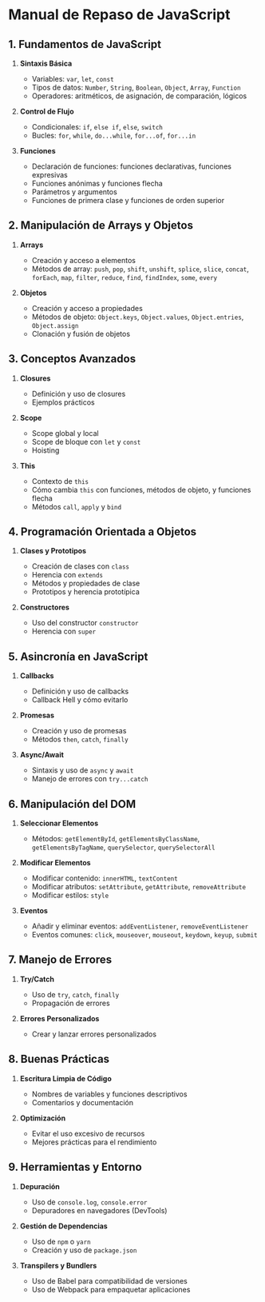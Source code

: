 
# Manual de Repaso de JavaScript

## 1. Fundamentos de JavaScript
1. **Sintaxis Básica**
   - Variables: `var`, `let`, `const`
   - Tipos de datos: `Number`, `String`, `Boolean`, `Object`, `Array`, `Function`
   - Operadores: aritméticos, de asignación, de comparación, lógicos

2. **Control de Flujo**
   - Condicionales: `if`, `else if`, `else`, `switch`
   - Bucles: `for`, `while`, `do...while`, `for...of`, `for...in`

3. **Funciones**
   - Declaración de funciones: funciones declarativas, funciones expresivas
   - Funciones anónimas y funciones flecha
   - Parámetros y argumentos
   - Funciones de primera clase y funciones de orden superior

## 2. Manipulación de Arrays y Objetos
1. **Arrays**
   - Creación y acceso a elementos
   - Métodos de array: `push`, `pop`, `shift`, `unshift`, `splice`, `slice`, `concat`, `forEach`, `map`, `filter`, `reduce`, `find`, `findIndex`, `some`, `every`

2. **Objetos**
   - Creación y acceso a propiedades
   - Métodos de objeto: `Object.keys`, `Object.values`, `Object.entries`, `Object.assign`
   - Clonación y fusión de objetos

## 3. Conceptos Avanzados
1. **Closures**
   - Definición y uso de closures
   - Ejemplos prácticos

2. **Scope**
   - Scope global y local
   - Scope de bloque con `let` y `const`
   - Hoisting

3. **This**
   - Contexto de `this`
   - Cómo cambia `this` con funciones, métodos de objeto, y funciones flecha
   - Métodos `call`, `apply` y `bind`

## 4. Programación Orientada a Objetos
1. **Clases y Prototipos**
   - Creación de clases con `class`
   - Herencia con `extends`
   - Métodos y propiedades de clase
   - Prototipos y herencia prototípica

2. **Constructores**
   - Uso del constructor `constructor`
   - Herencia con `super`

## 5. Asincronía en JavaScript
1. **Callbacks**
   - Definición y uso de callbacks
   - Callback Hell y cómo evitarlo

2. **Promesas**
   - Creación y uso de promesas
   - Métodos `then`, `catch`, `finally`

3. **Async/Await**
   - Sintaxis y uso de `async` y `await`
   - Manejo de errores con `try...catch`

## 6. Manipulación del DOM
1. **Seleccionar Elementos**
   - Métodos: `getElementById`, `getElementsByClassName`, `getElementsByTagName`, `querySelector`, `querySelectorAll`

2. **Modificar Elementos**
   - Modificar contenido: `innerHTML`, `textContent`
   - Modificar atributos: `setAttribute`, `getAttribute`, `removeAttribute`
   - Modificar estilos: `style`

3. **Eventos**
   - Añadir y eliminar eventos: `addEventListener`, `removeEventListener`
   - Eventos comunes: `click`, `mouseover`, `mouseout`, `keydown`, `keyup`, `submit`

## 7. Manejo de Errores
1. **Try/Catch**
   - Uso de `try`, `catch`, `finally`
   - Propagación de errores

2. **Errores Personalizados**
   - Crear y lanzar errores personalizados

## 8. Buenas Prácticas
1. **Escritura Limpia de Código**
   - Nombres de variables y funciones descriptivos
   - Comentarios y documentación

2. **Optimización**
   - Evitar el uso excesivo de recursos
   - Mejores prácticas para el rendimiento

## 9. Herramientas y Entorno
1. **Depuración**
   - Uso de `console.log`, `console.error`
   - Depuradores en navegadores (DevTools)

2. **Gestión de Dependencias**
   - Uso de `npm` o `yarn`
   - Creación y uso de `package.json`

3. **Transpilers y Bundlers**
   - Uso de Babel para compatibilidad de versiones
   - Uso de Webpack para empaquetar aplicaciones
